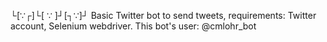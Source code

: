 └[∵┌]└[ ∵ ]┘[┐∵]┘
Basic Twitter bot to send tweets, requirements:  Twitter account, Selenium webdriver. This bot's user: @cmlohr_bot
